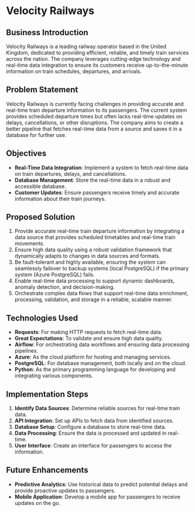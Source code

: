 # Velocity Railways

## Business Introduction

Velocity Railways is a leading railway operator based in the United Kingdom, dedicated to providing efficient, reliable, and timely train services across the nation. The company leverages cutting-edge technology and real-time data integration to ensure its customers receive up-to-the-minute information on train schedules, departures, and arrivals.

## Problem Statement

Velocity Railways is currently facing challenges in providing accurate and real-time train departure information to its passengers. The current system provides scheduled departure times but often lacks real-time updates on delays, cancellations, or other disruptions. The company aims to create a better pipeline that fetches real-time data from a source and saves it in a database for further use.

## Objectives

- **Real-Time Data Integration**: Implement a system to fetch real-time data on train departures, delays, and cancellations.
- **Database Management**: Store the real-time data in a robust and accessible database.
- **Customer Updates**: Ensure passengers receive timely and accurate information about their train journeys.

## Proposed Solution

1. Provide accurate real-time train departure information by integrating a data source that provides scheduled timetables and real-time train movements.
2. Ensure high data quality using a robust validation framework that dynamically adapts to changes in data sources and formats.
3. Be fault-tolerant and highly available, ensuring the system can seamlessly failover to backup systems (local PostgreSQL) if the primary system (Azure PostgreSQL) fails.
4. Enable real-time data processing to support dynamic dashboards, anomaly detection, and decision-making.
5. Orchestrate complex data flows that support real-time data enrichment, processing, validation, and storage in a reliable, scalable manner.

## Technologies Used

- **Requests**: For making HTTP requests to fetch real-time data.
- **Great Expectations**: To validate and ensure high data quality.
- **Airflow**: For orchestrating data workflows and ensuring data processing pipelines.
- **Azure**: As the cloud platform for hosting and managing services.
- **PostgreSQL**: For database management, both locally and on the cloud.
- **Python**: As the primary programming language for developing and integrating various components.

## Implementation Steps

1. **Identify Data Sources**: Determine reliable sources for real-time train data.
2. **API Integration**: Set up APIs to fetch data from identified sources.
3. **Database Setup**: Configure a database to store real-time data.
4. **Data Processing**: Ensure the data is processed and updated in real-time.
5. **User Interface**: Create an interface for passengers to access the information.

## Future Enhancements

- **Predictive Analytics**: Use historical data to predict potential delays and provide proactive updates to passengers.
- **Mobile Application**: Develop a mobile app for passengers to receive updates on the go.
